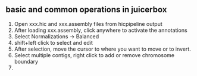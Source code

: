 ## basic and common operations in juicerbox

1. Open xxx.hic and xxx.assembly files from hicpipeline output
2. After loading xxx.assembly, click anywhere to activate the annotations
3. Select Normalizations -> Balanced
4. shift+left click to select and edit
5. After selection, move the cursor to where you want to move or to invert.
6. Select multiple contigs, right click to add or remove chromosome boundary
7. 
